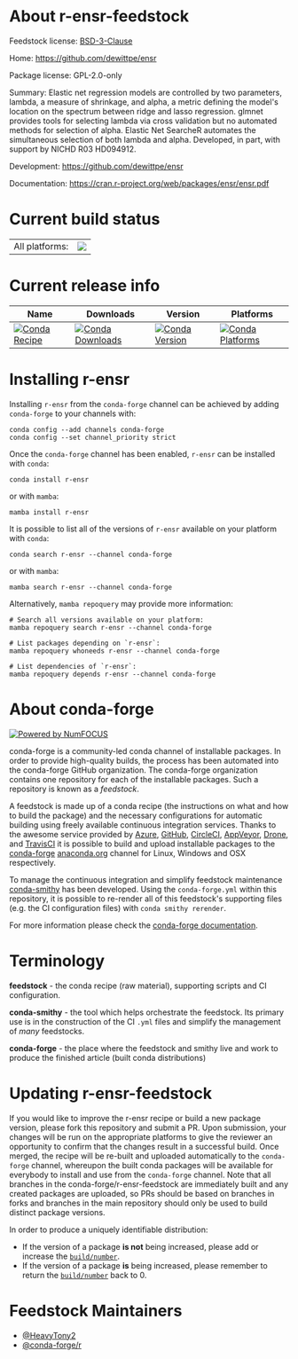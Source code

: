About r-ensr-feedstock
======================

Feedstock license: [BSD-3-Clause](https://github.com/conda-forge/r-ensr-feedstock/blob/main/LICENSE.txt)

Home: https://github.com/dewittpe/ensr

Package license: GPL-2.0-only

Summary: Elastic net regression models are controlled by two parameters, lambda, a measure of shrinkage, and alpha, a metric defining the model's location on the spectrum between ridge and lasso regression. glmnet provides tools for selecting lambda via cross validation but no automated methods for selection of alpha.  Elastic Net SearcheR automates the simultaneous selection of both lambda and alpha. Developed, in part, with support by NICHD R03 HD094912.

Development: https://github.com/dewittpe/ensr

Documentation: https://cran.r-project.org/web/packages/ensr/ensr.pdf

Current build status
====================


<table><tr><td>All platforms:</td>
    <td>
      <a href="https://dev.azure.com/conda-forge/feedstock-builds/_build/latest?definitionId=16146&branchName=main">
        <img src="https://dev.azure.com/conda-forge/feedstock-builds/_apis/build/status/r-ensr-feedstock?branchName=main">
      </a>
    </td>
  </tr>
</table>

Current release info
====================

| Name | Downloads | Version | Platforms |
| --- | --- | --- | --- |
| [![Conda Recipe](https://img.shields.io/badge/recipe-r--ensr-green.svg)](https://anaconda.org/conda-forge/r-ensr) | [![Conda Downloads](https://img.shields.io/conda/dn/conda-forge/r-ensr.svg)](https://anaconda.org/conda-forge/r-ensr) | [![Conda Version](https://img.shields.io/conda/vn/conda-forge/r-ensr.svg)](https://anaconda.org/conda-forge/r-ensr) | [![Conda Platforms](https://img.shields.io/conda/pn/conda-forge/r-ensr.svg)](https://anaconda.org/conda-forge/r-ensr) |

Installing r-ensr
=================

Installing `r-ensr` from the `conda-forge` channel can be achieved by adding `conda-forge` to your channels with:

```
conda config --add channels conda-forge
conda config --set channel_priority strict
```

Once the `conda-forge` channel has been enabled, `r-ensr` can be installed with `conda`:

```
conda install r-ensr
```

or with `mamba`:

```
mamba install r-ensr
```

It is possible to list all of the versions of `r-ensr` available on your platform with `conda`:

```
conda search r-ensr --channel conda-forge
```

or with `mamba`:

```
mamba search r-ensr --channel conda-forge
```

Alternatively, `mamba repoquery` may provide more information:

```
# Search all versions available on your platform:
mamba repoquery search r-ensr --channel conda-forge

# List packages depending on `r-ensr`:
mamba repoquery whoneeds r-ensr --channel conda-forge

# List dependencies of `r-ensr`:
mamba repoquery depends r-ensr --channel conda-forge
```


About conda-forge
=================

[![Powered by
NumFOCUS](https://img.shields.io/badge/powered%20by-NumFOCUS-orange.svg?style=flat&colorA=E1523D&colorB=007D8A)](https://numfocus.org)

conda-forge is a community-led conda channel of installable packages.
In order to provide high-quality builds, the process has been automated into the
conda-forge GitHub organization. The conda-forge organization contains one repository
for each of the installable packages. Such a repository is known as a *feedstock*.

A feedstock is made up of a conda recipe (the instructions on what and how to build
the package) and the necessary configurations for automatic building using freely
available continuous integration services. Thanks to the awesome service provided by
[Azure](https://azure.microsoft.com/en-us/services/devops/), [GitHub](https://github.com/),
[CircleCI](https://circleci.com/), [AppVeyor](https://www.appveyor.com/),
[Drone](https://cloud.drone.io/welcome), and [TravisCI](https://travis-ci.com/)
it is possible to build and upload installable packages to the
[conda-forge](https://anaconda.org/conda-forge) [anaconda.org](https://anaconda.org/)
channel for Linux, Windows and OSX respectively.

To manage the continuous integration and simplify feedstock maintenance
[conda-smithy](https://github.com/conda-forge/conda-smithy) has been developed.
Using the ``conda-forge.yml`` within this repository, it is possible to re-render all of
this feedstock's supporting files (e.g. the CI configuration files) with ``conda smithy rerender``.

For more information please check the [conda-forge documentation](https://conda-forge.org/docs/).

Terminology
===========

**feedstock** - the conda recipe (raw material), supporting scripts and CI configuration.

**conda-smithy** - the tool which helps orchestrate the feedstock.
                   Its primary use is in the construction of the CI ``.yml`` files
                   and simplify the management of *many* feedstocks.

**conda-forge** - the place where the feedstock and smithy live and work to
                  produce the finished article (built conda distributions)


Updating r-ensr-feedstock
=========================

If you would like to improve the r-ensr recipe or build a new
package version, please fork this repository and submit a PR. Upon submission,
your changes will be run on the appropriate platforms to give the reviewer an
opportunity to confirm that the changes result in a successful build. Once
merged, the recipe will be re-built and uploaded automatically to the
`conda-forge` channel, whereupon the built conda packages will be available for
everybody to install and use from the `conda-forge` channel.
Note that all branches in the conda-forge/r-ensr-feedstock are
immediately built and any created packages are uploaded, so PRs should be based
on branches in forks and branches in the main repository should only be used to
build distinct package versions.

In order to produce a uniquely identifiable distribution:
 * If the version of a package **is not** being increased, please add or increase
   the [``build/number``](https://docs.conda.io/projects/conda-build/en/latest/resources/define-metadata.html#build-number-and-string).
 * If the version of a package **is** being increased, please remember to return
   the [``build/number``](https://docs.conda.io/projects/conda-build/en/latest/resources/define-metadata.html#build-number-and-string)
   back to 0.

Feedstock Maintainers
=====================

* [@HeavyTony2](https://github.com/HeavyTony2/)
* [@conda-forge/r](https://github.com/orgs/conda-forge/teams/r/)


